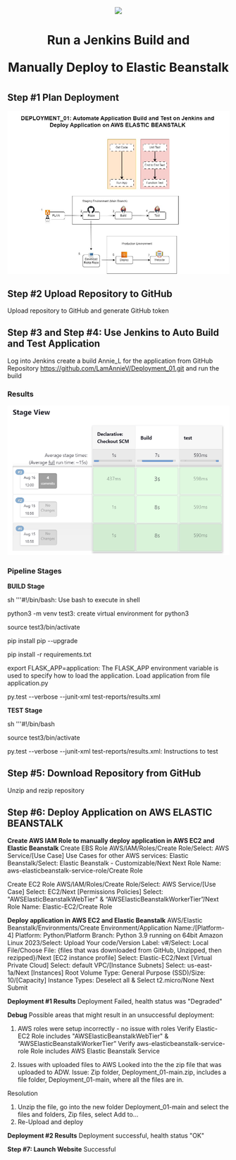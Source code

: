 <p align="center">
<img src="https://github.com/kura-labs-org/kuralabs_deployment_1/blob/main/Kuralogo.png">
</p>


<h1 align="center">Run a Jenkins Build and </p> Manually Deploy to Elastic Beanstalk<h1> 


## Step #1 Plan Deployment

![Plan](Deployment_01_Pipeline.jpg)


## Step #2 Upload Repository to GitHub

Upload repository to GitHub and generate GitHub token

## Step #3 and Step #4:  Use Jenkins to Auto Build and Test Application

Log into Jenkins create a build Annie_L for the application from GitHub Repository https://github.com/LamAnnieV/Deployment_01.git and run the build

### Results

![Build](D01_Jenkins_Results.jpg)

### Pipeline Stages


**BUILD Stage**

sh '''#!/bin/bash:  Use bash to execute in shell

python3 -m venv test3:  create virtual environment for python3

source test3/bin/activate

pip install pip --upgrade

pip install -r requirements.txt

export FLASK_APP=application:  The FLASK_APP environment variable is used to specify how to load the application.  Load application from file application.py

py.test --verbose --junit-xml test-reports/results.xml

**TEST Stage**

sh '''#!/bin/bash

source test3/bin/activate

py.test --verbose --junit-xml test-reports/results.xml:  Instructions to test 

## Step #5:  Download Repository from GitHub

Unzip and rezip repository

## Step #6:  Deploy Application on AWS ELASTIC BEANSTALK

**Create AWS IAM Role to manually deploy application in AWS EC2 and Elastic Beanstalk**
Create EBS Role
AWS/IAM/Roles/Create Role/Select:  AWS Service/[Use Case] Use Cases for other AWS services:  Elastic Beanstalk/Select:  Elastic Beanstalk - Customizable/Next
Next
Role Name:  aws-elasticbeanstalk-service-role/Create Role

Create EC2 Role
AWS/IAM/Roles/Create Role/Select:  AWS Service/[Use Case] Select:  EC2/Next
[Permissions Policies] Select:   "AWSElasticBeanstalkWebTier" & “AWSElasticBeanstalkWorkerTier”/Next
Role Name:  Elastic-EC2/Create Role

**Deploy application in AWS EC2 and Elastic Beanstalk**
AWS/Elastic Beanstalk/Environments/Create Environment/Application Name:/[Platform-4] Platform:  Python/Platform Branch:  Python 3.9 running on 64bit Amazon Linux 2023/Select:  Upload Your code/Version Label:  v#/Select: Local File/Choose File:  {files that was downloaded from GitHub, Unzipped, then rezipped}/Next
[EC2 instance profile] Select:  Elastic-EC2/Next
[Virtual Private Cloud] Select:  default VPC/[Instance Subnets] Select:  us-east-1a/Next
[Instances] Root Volume Type:  General Purpose (SSD)/Size:  10/[Capacity] Instance Types:  Deselect all & Select t2.micro/None
Next
Submit

**Deployment #1 Results**
Deployment Failed, health status was "Degraded"

**Debug**
Possible areas that might result in an unsuccessful deployment:
1.  AWS roles were setup incorrectly - no issue with roles
    Verify Elastic-EC2 Role includes "AWSElasticBeanstalkWebTier" & “AWSElasticBeanstalkWorkerTier” 
    Verify aws-elasticbeanstalk-service-role Role includes AWS Elastic Beanstalk Service

2.  Issues with uploaded files to AWS
   Looked into the the zip file that was uploaded to ADW.  Issue:  Zip folder, Deployment_01-main.zip, includes a file folder, Deployment_01-main, where all the files are in.

Resolution
1.  Unzip the file, go into the new folder Deployment_01-main and select the files and folders, Zip files, select Add to...
2.  Re-Upload and deploy
   
**Deployment #2 Results**
Deployment successful, health status "OK"

**Step #7:  Launch Website**
Successful

